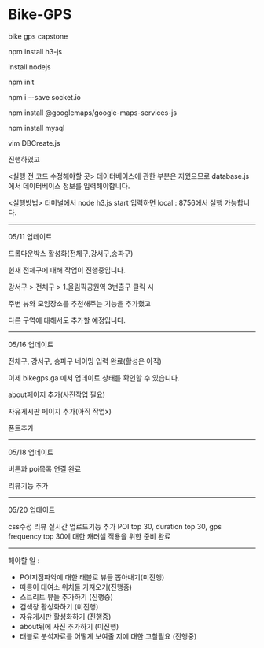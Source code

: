 # Bike-GPS

bike gps capstone

npm install h3-js

install nodejs

npm init

npm i --save socket.io

npm install @googlemaps/google-maps-services-js

npm install mysql

vim DBCreate.js

진행하였고

<실행 전 코드 수정해야할 곳>
데이터베이스에 관한 부분은 지웠으므로
database.js 에서 데이터베이스 정보를 입력해야합니다.

<실행방법>
터미널에서
node h3.js start
입력하면 local : 8756에서 실행 가능합니다.

---

05/11 업데이트

드롭다운박스 활성화(전체구,강서구,송파구)

현재 전체구에 대해 작업이 진행중입니다.

강서구 > 전체구 > 1.올림픽공원역 3번출구 클릭 시

주변 뷰와 모임장소를 추천해주는 기능을 추가했고

다른 구역에 대해서도 추가할 예정입니다.


---

05/16 업데이트

전체구, 강서구, 송파구 네이밍 입력 완료(활성은 아직)

이제 bikegps.ga 에서 업데이트 상태를 확인할 수 있습니다.

about페이지 추가(사진작업 필요)

자유게시판 페이지 추가(아직 작업x)

폰트추가

---

05/18 업데이트

버튼과 poi목록 연결 완료

리뷰기능 추가

---

05/20 업데이트

css수정
리뷰 실시간 업로드기능 추가
POI top 30, duration top 30, gps frequency top 30에 대한 캐러셀 적용을 위한 준비 완료

---

해야할 일 : 
- POI지점파악에 대한 태블로 뷰들 뽑아내기(미진행)
- 따릉이 대여소 위치들 가져오기(진행중)
- 스트리트 뷰들 추가하기 (진행중)
- 검색창 활성화하기 (미진행)
- 자유게시판 활성화하기 (진행중)
- about뒤에 사진 추가하기 (미진행)
- 태블로 분석자료를 어떻게 보여줄 지에 대한 고찰필요 (진행중)
